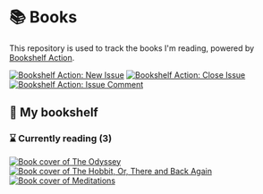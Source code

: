 # 📚 Books

This repository is used to track the books I'm reading, powered by [Bookshelf Action](https://github.com/AnandChowdhary/bookshelf-action).

[![Bookshelf Action: New Issue](https://github.com/AnandChowdhary/books/workflows/Bookshelf%20Action:%20New%20Issue/badge.svg)](https://github.com/AnandChowdhary/bookshelf-action/actions?query=workflow%3A%Bookshelf+Action%3A+New+Issue%22)
[![Bookshelf Action: Close Issue](https://github.com/AnandChowdhary/books/workflows/Bookshelf%20Action:%20Close%20Issue/badge.svg)](https://github.com/AnandChowdhary/bookshelf-action/actions?query=workflow%3A%Bookshelf+Action%3A+Close+Issue%22)
[![Bookshelf Action: Issue Comment](https://github.com/AnandChowdhary/books/workflows/Bookshelf%20Action:%20Issue%20Comment/badge.svg)](https://github.com/AnandChowdhary/bookshelf-action/actions?query=workflow%3A%Bookshelf+Action%3A+Issue+Comment%22)

## 📖 My bookshelf

<!--start:bookshelf-action-->
### ⌛ Currently reading (3)

[![Book cover of The Odyssey](https://images.weserv.nl/?url=http%3A%2F%2Fbooks.google.com%2Fbooks%2Fcontent%3Fid%3DPpJYDgAAQBAJ%26printsec%3Dfrontcover%26img%3D1%26zoom%3D1%26edge%3Dcurl%26source%3Dgbs_api&w=128&h=196&fit=contain)](https://github.com/i13e/books/issues/3 "The Odyssey by Homer")
[![Book cover of The Hobbit, Or, There and Back Again](https://images.weserv.nl/?url=http%3A%2F%2Fbooks.google.com%2Fbooks%2Fcontent%3Fid%3D0k0IQAAACAAJ%26printsec%3Dfrontcover%26img%3D1%26zoom%3D1%26source%3Dgbs_api&w=128&h=196&fit=contain)](https://github.com/i13e/books/issues/2 "The Hobbit, Or, There and Back Again by John Ronald Reuel Tolkien, Alan Lee")
[![Book cover of Meditations](https://images.weserv.nl/?url=http%3A%2F%2Fbooks.google.com%2Fbooks%2Fcontent%3Fid%3DZpm_zQEACAAJ%26printsec%3Dfrontcover%26img%3D1%26zoom%3D1%26source%3Dgbs_api&w=128&h=196&fit=contain)](https://github.com/i13e/books/issues/1 "Meditations by Marcus Aurelius")

<!--end:bookshelf-action-->
